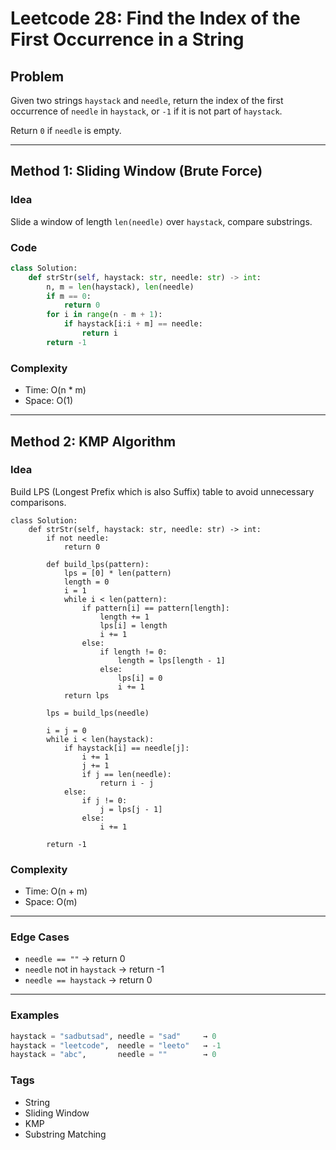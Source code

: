 # Leetcode 28: Find the Index of the First Occurrence in a String

## Problem

Given two strings `haystack` and `needle`, return the index of the first occurrence of `needle` in `haystack`, or `-1` if it is not part of `haystack`.

Return `0` if `needle` is empty.

---

## Method 1: Sliding Window (Brute Force)

### Idea

Slide a window of length `len(needle)` over `haystack`, compare substrings.

### Code

```python
class Solution:
    def strStr(self, haystack: str, needle: str) -> int:
        n, m = len(haystack), len(needle)
        if m == 0:
            return 0
        for i in range(n - m + 1):
            if haystack[i:i + m] == needle:
                return i
        return -1
```
### Complexity

- Time: O(n * m)
- Space: O(1)

---

## Method 2: KMP Algorithm

### Idea

Build LPS (Longest Prefix which is also Suffix) table to avoid unnecessary comparisons.

```
class Solution:
    def strStr(self, haystack: str, needle: str) -> int:
        if not needle:
            return 0

        def build_lps(pattern):
            lps = [0] * len(pattern)
            length = 0
            i = 1
            while i < len(pattern):
                if pattern[i] == pattern[length]:
                    length += 1
                    lps[i] = length
                    i += 1
                else:
                    if length != 0:
                        length = lps[length - 1]
                    else:
                        lps[i] = 0
                        i += 1
            return lps

        lps = build_lps(needle)

        i = j = 0
        while i < len(haystack):
            if haystack[i] == needle[j]:
                i += 1
                j += 1
                if j == len(needle):
                    return i - j
            else:
                if j != 0:
                    j = lps[j - 1]
                else:
                    i += 1

        return -1
```

### Complexity

- Time: O(n + m)
- Space: O(m)

---

### Edge Cases

- `needle == ""` → return 0  
- `needle` not in `haystack` → return -1  
- `needle == haystack` → return 0

---

### Examples

```python
haystack = "sadbutsad", needle = "sad"     → 0
haystack = "leetcode",  needle = "leeto"   → -1
haystack = "abc",       needle = ""        → 0
```

### Tags

- String  
- Sliding Window  
- KMP  
- Substring Matching

